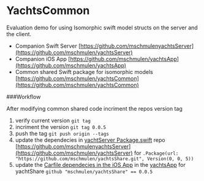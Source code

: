 YachtsCommon
===

Evaluation demo for using Isomorphic swift model structs on the server and the client.

- Companion Swift Server [https://github.com/mschmulenyachtsServer](https://github.com/mschmulen/yachtsServer)
- Companion iOS App [https://github.com/mschmulen/yachtsApp](https://github.com/mschmulen/yachtsApp)
- Common shared Swift package for isomorphic models [https://github.com/mschmulen/yachtsCommon](https://github.com/mschmulen/yachtsCommon)


###Workflow

After modifying common shared code incriment the repos version tag 

1. verify current version `git tag` 
1. incriment the version `git tag 0.0.5`
1. push the tag `git push origin --tags`
1. update the dependecies in [yachtServer Package.swift](https://github.com/mschmulen/yachtsServer/blob/master/Package.swift) repo [https://github.com/mschmulenyachtsServer](https://github.com/mschmulen/yachtsServer) for `.Package(url: "https://github.com/mschmulen/yachtsShare.git", Version(0, 0, 5))`
1. update the [Carfile dependecies in the iOS App](https://github.com/mschmulen/yachtsApp/blob/master/Yachts/Vendor/Cartfile) in the [yachtsApp](https://github.com/mschmulen/yachtsApp) for yachtShare `github "mschmulen/yachtsShare" == 0.0.5`





